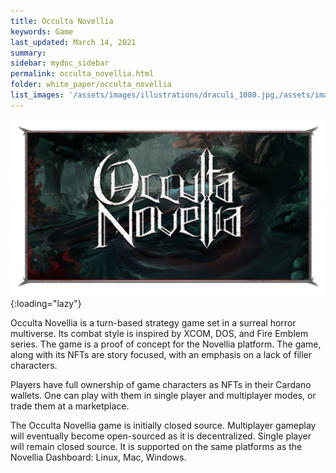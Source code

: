 ```yaml
---
title: Occulta Novellia
keywords: Game
last_updated: March 14, 2021
summary: 
sidebar: mydoc_sidebar
permalink: occulta_novellia.html
folder: white_paper/occulta_novellia
list_images: '/assets/images/illustrations/draculi_1080.jpg,/assets/images/illustrations/laurence_the_duelist_1080.png,/assets/images/illustrations/iscara_the_ten_thousand_guns_1080.png,/assets/images/illustrations/alpha_draculi_1080.png'
---
```


![Occulta Novellia Logo](/assets/images/occulta_novellia_logo.png){:loading="lazy"}

Occulta Novellia is a turn-based strategy game set in a surreal horror multiverse. Its combat style is inspired by XCOM, DOS, and Fire Emblem series. The game is a proof of concept for the Novellia platform. The game, along with its NFTs are story focused, with an emphasis on a lack of filler characters.

Players have full ownership of game characters as NFTs in their Cardano wallets. One can play with them in single player and multiplayer modes, or trade them at a marketplace.

The Occulta Novellia game is initially closed source. Multiplayer gameplay will eventually become open-sourced as it is decentralized. Single player will remain closed source. It is supported on the same platforms as the Novellia Dashboard: Linux, Mac, Windows.